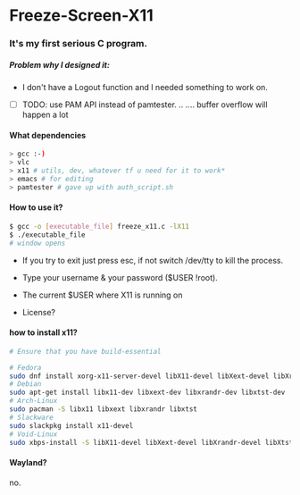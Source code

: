 # Freeze-Screen-X11

### It's my first serious C program.

##### Problem why I designed it: 

- I don't have a Logout function and I needed something to work on.
- [ ] TODO: use PAM API instead of pamtester. .. .... buffer overflow will happen a lot 


#### What dependencies

```bash
> gcc :-)
> vlc
> x11 # utils, dev, whatever tf u need for it to work*
> emacs # for editing
> pamtester # gave up with auth_script.sh
```

#### How to use it?

```bash
$ gcc -o [executable_file] freeze_x11.c -lX11
$ ./executable_file
# window opens
```

- If you try to exit just press esc, if not switch /dev/tty to kill the process.
- Type your username & your password ($USER !root).
- The current $USER where X11 is running on

- License?

#### how to install x11?

```bash
# Ensure that you have build-essential

# Fedora
sudo dnf install xorg-x11-server-devel libX11-devel libXext-devel libXrandr-devel libXtst-devel
# Debian
sudo apt-get install libx11-dev libxext-dev libxrandr-dev libxtst-dev
# Arch-Linux
sudo pacman -S libx11 libxext libxrandr libxtst
# Slackware
sudo slackpkg install x11-devel
# Void-Linux
sudo xbps-install -S libX11-devel libXext-devel libXrandr-devel libXtst-devel

```

#### Wayland?

no.
